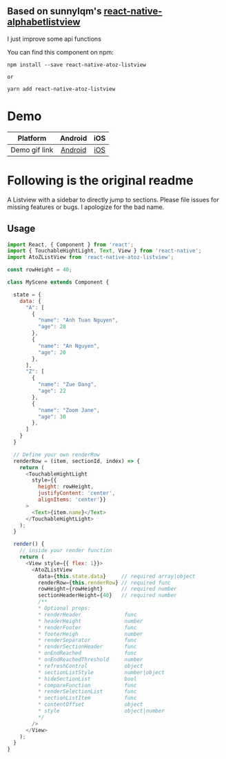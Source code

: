 ## Based on sunnylqm's [react-native-alphabetlistview](https://github.com/sunnylqm/react-native-alphabetlistview)
I just improve some api functions

You can find this component on npm:   
```
npm install --save react-native-atoz-listview

or

yarn add react-native-atoz-listview
```

# Demo

| Platform | Android | iOS |
|:--------:|:-------:|:---:|
| Demo gif link | [Android](https://media.giphy.com/media/l44Qfj4tTid5Gm3i8/source.gif) | [iOS](https://media.giphy.com/media/26BGFK79U8Rd7d5y8/source.gif) |


# Following is the original readme

A Listview with a sidebar to directly jump to sections.
Please file issues for missing features or bugs.
I apologize for the bad name.


## Usage

```javascript
import React, { Component } from 'react';
import { TouchableHightLight, Text, View } from 'react-native';
import AtoZListView from 'react-native-atoz-listview';

const rowHeight = 40;

class MyScene extends Component {

  state = {
    data: {
      "A": [
        {
          "name": "Anh Tuan Nguyen",
          "age": 28
        },
        {
          "name": "An Nguyen",
          "age": 20
        },
      ],
      "Z": [
        {
          "name": "Zue Dang",
          "age": 22
        },
        {
          "name": "Zoom Jane",
          "age": 30
        },
      ]
    }
  }

  // Define your own renderRow
  renderRow = (item, sectionId, index) => {
    return (
      <TouchableHightLight 
        style={{ 
          height: rowHeight, 
          justifyContent: 'center', 
          alignItems: 'center'}}
      >
        <Text>{item.name}</Text>
      </TouchableHightLight>
    );
  }

  render() {
    // inside your render function
    return (
      <View style={{ flex: 1}}>
        <AtoZListView
          data={this.state.data}     // required array|object
          renderRow={this.renderRow} // required func
          rowHeight={rowHeight}      // required number
          sectionHeaderHeight={40}   // required number
          /**
          * Optional props:
          * renderHeader              func
          * headerHeight              number
          * renderFooter              func
          * footerHeigh               number
          * renderSeparator           func
          * renderSectionHeader       func
          * onEndReached              func
          * onEndReachedThreshold     number
          * refreshControl            object
          * sectionListStyle          number|object
          * hideSectionList           bool
          * compareFunction           func
          * renderSelectionList       func
          * sectionListItem           func
          * contentOffset             object
          * style                     object|number
          */
        />
      </View>
    );
  }
}
```
